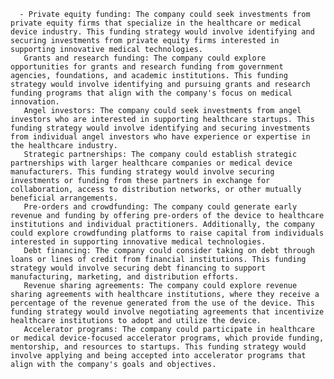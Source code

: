       - Private equity funding: The company could seek investments from private equity firms that specialize in the healthcare or medical device industry. This funding strategy would involve identifying and securing investments from private equity firms interested in supporting innovative medical technologies.
       Grants and research funding: The company could explore opportunities for grants and research funding from government agencies, foundations, and academic institutions. This funding strategy would involve identifying and pursuing grants and research funding programs that align with the company's focus on medical innovation.
       Angel investors: The company could seek investments from angel investors who are interested in supporting healthcare startups. This funding strategy would involve identifying and securing investments from individual angel investors who have experience or expertise in the healthcare industry.
       Strategic partnerships: The company could establish strategic partnerships with larger healthcare companies or medical device manufacturers. This funding strategy would involve securing investments or funding from these partners in exchange for collaboration, access to distribution networks, or other mutually beneficial arrangements.
       Pre-orders and crowdfunding: The company could generate early revenue and funding by offering pre-orders of the device to healthcare institutions and individual practitioners. Additionally, the company could explore crowdfunding platforms to raise capital from individuals interested in supporting innovative medical technologies.
       Debt financing: The company could consider taking on debt through loans or lines of credit from financial institutions. This funding strategy would involve securing debt financing to support manufacturing, marketing, and distribution efforts.
       Revenue sharing agreements: The company could explore revenue sharing agreements with healthcare institutions, where they receive a percentage of the revenue generated from the use of the device. This funding strategy would involve negotiating agreements that incentivize healthcare institutions to adopt and utilize the device.
       Accelerator programs: The company could participate in healthcare or medical device-focused accelerator programs, which provide funding, mentorship, and resources to startups. This funding strategy would involve applying and being accepted into accelerator programs that align with the company's goals and objectives.


